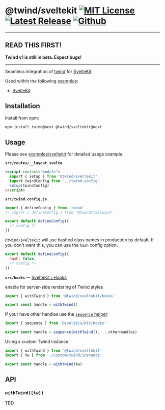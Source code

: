 # @twind/sveltekit [![MIT License](https://flat.badgen.net/github/license/tw-in-js/twind)](https://github.com/tw-in-js/twind/blob/next/LICENSE) [![Latest Release](https://flat.badgen.net/npm/v/@twind/sveltekit/next?icon=npm&label&cache=10800&color=blue)](https://www.npmjs.com/package/@twind/sveltekit) [![Github](https://flat.badgen.net/badge/icon/tw-in-js%2Ftwind%23sveltekit?icon=github&label)](https://github.com/tw-in-js/twind/tree/next/packages/sveltekit)

---

## READ THIS FIRST!

**Twind v1 is still in beta. Expect bugs!**

---

Seamless integration of [twind](https://www.npmjs.com/package/twind) for [SvelteKit](https://kit.svelte.dev)

Used within the following [examples](https://github.com/tw-in-js/twind/tree/next/examples):

- [SvelteKit](https://github.com/tw-in-js/twind/tree/next/examples/with-sveltekit)

## Installation

Install from npm:

```sh
npm install twind@next @twind/sveltekit@next
```

## Usage

Please see [examples/sveltekit](https://github.com/tw-in-js/twind/tree/next/examples/sveltekit) for detailed usage example.

**`src/routes/__layout.svelte`**

```html
<script context="module">
  import { setup } from '@twind/sveltekit'
  import twindConfig from '../twind.config'
  setup(twindConfig)
</script>
```

**`src/twind.config.js`**

```js
import { defineConfig } from 'twind'
// import { defineConfig } from '@twind/tailwind'

export default defineConfig({
  /* config */
})
```

`@twind/sveltekit` will use hashed class names in production by default. If you don't want this, you can use the `hash` config option:

```js
export default defineConfig({
  hash: false,
  /* config */
})
```

**`src/hooks`** — [SvelteKit › Hooks](https://kit.svelte.dev/docs#hooks)

enable for server-side rendering of Twind styles

```js
import { withTwind } from '@twind/sveltekit/hooks'

export const handle = withTwind()
```

If your have other handles use the [`sequence` helper](https://kit.svelte.dev/docs#modules-sveltejs-kit-hooks):

```js
import { sequence } from '@sveltejs/kit/hooks'

export const handle = sequence(withTwind(), ...otherHandles)
```

Using a custom Twind instance:

```js
import { withTwind } from '@twind/sveltekit'
import { tw } from './custom/twind/instance'

export const handle = withTwind(tw)
```

## API

### `withTwind([tw])`

TBD

